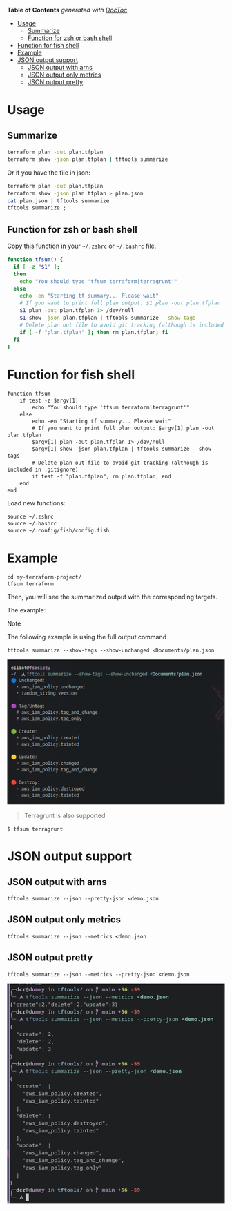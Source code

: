 <!-- START doctoc generated TOC please keep comment here to allow auto update -->
<!-- DON'T EDIT THIS SECTION, INSTEAD RE-RUN doctoc TO UPDATE -->
**Table of Contents**  *generated with [DocToc](https://github.com/thlorenz/doctoc)*

- [Usage](#usage)
  - [Summarize](#summarize)
  - [Function for zsh or bash shell](#function-for-zsh-or-bash-shell)
- [Function for fish shell](#function-for-fish-shell)
- [Example](#example)
- [JSON output support](#json-output-support)
  - [JSON output with arns](#json-output-with-arns)
  - [JSON output only metrics](#json-output-only-metrics)
  - [JSON output pretty](#json-output-pretty)

<!-- END doctoc generated TOC please keep comment here to allow auto update -->

# Usage

## Summarize

```bash
terraform plan -out plan.tfplan
terraform show -json plan.tfplan | tftools summarize
```

Or if you have the file in json:

```bash
terraform plan -out plan.tfplan
terraform show -json plan.tfplan > plan.json
cat plan.json | tftools summarize
tftools summarize ;
```

## Function for zsh or bash shell
Copy [this function](../scripts/tfsum.sh) in your `~/.zshrc` or `~/.bashrc` file.

```bash
function tfsum() {
  if [ -z "$1" ];
  then
    echo "You should type 'tfsum terraform|terragrunt'"
  else
    echo -en "Starting tf summary... Please wait"
    # If you want to print full plan output: $1 plan -out plan.tfplan
    $1 plan -out plan.tfplan 1> /dev/null
    $1 show -json plan.tfplan | tftools summarize --show-tags
    # Delete plan out file to avoid git tracking (although is included in .gitignore)
    if [ -f "plan.tfplan" ]; then rm plan.tfplan; fi
  fi
}
```

# Function for fish shell

```shell
function tfsum
    if test -z $argv[1]
        echo "You should type 'tfsum terraform|terragrunt'"
    else
        echo -en "Starting tf summary... Please wait"
        # If you want to print full plan output: $argv[1] plan -out plan.tfplan
        $argv[1] plan -out plan.tfplan 1> /dev/null
        $argv[1] show -json plan.tfplan | tftools summarize --show-tags
        # Delete plan out file to avoid git tracking (although is included in .gitignore)
        if test -f "plan.tfplan"; rm plan.tfplan; end
    end
end
```

Load new functions:

```shell
source ~/.zshrc
source ~/.bashrc
source ~/.config/fish/config.fish
```

# Example

```shell
cd my-terraform-project/
tfsum terraform
```

Then, you will see the summarized output with the corresponding targets.

The example:

> [!NOTE]
> The following example is using the full output command

```shell
tftools summarize --show-tags --show-unchanged <Documents/plan.json
```

![example](../assets/example.png)

> Terragrunt is also supported

```shell
$ tfsum terragrunt
```

# JSON output support

## JSON output with arns
```shell
tftools summarize --json --pretty-json <demo.json
```

## JSON output only metrics

```shell
tftools summarize --json --metrics <demo.json
```

## JSON output pretty

```shell
tftools summarize --json --metrics --pretty-json <demo.json
```

![example-json-outputs](../assets/example-json-output.png)
